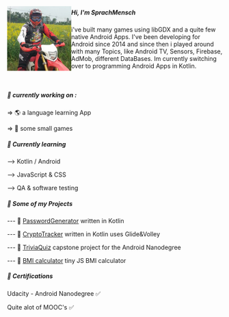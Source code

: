   
 <p align='left'>
  <img width="150" align='left' src="https://raw.githubusercontent.com/Sprachmensch/sprachmensch/master/photo_profile.png?raw=true">
  
##### Hi, I'm SprachMensch

i've built many games using libGDX and a quite few native Android Apps. I've been developing for Android since 2014 and since then i played around with many Topics, like Android TV, Sensors, Firebase, AdMob, different DataBases. Im currently switching over to programming Android Apps in Kotlin. 
</p>

<div><br></div>

##### :wrench: currently working on :

=> 🌎 a language learning App

=> :space_invader: some small games


  
##### 🌱 Currently learning
--> Kotlin / Android
 
--> JavaScript & CSS
  
--> QA & software testing

 
##### :file_folder: Some of my Projects

--- :floppy_disk: [PasswordGenerator](https://github.com/Sprachmensch/PWGenerator) written in Kotlin

--- :floppy_disk: [CryptoTracker](https://github.com/Sprachmensch/Kotlin-CryptoTracker) written in Kotlin uses Glide&Volley
   
--- :floppy_disk: [TriviaQuiz](https://github.com/Sprachmensch/TriviaQuiz) capstone project for the Android Nanodegree 
   
--- :floppy_disk: [BMI calculator](https://github.com/Sprachmensch/JS_BMI) tiny JS BMI calculator

##### :blue_book: Certifications
 Udacity - Android Nanodegree :white_check_mark:
 
 Quite alot of MOOC's :white_check_mark:
 
